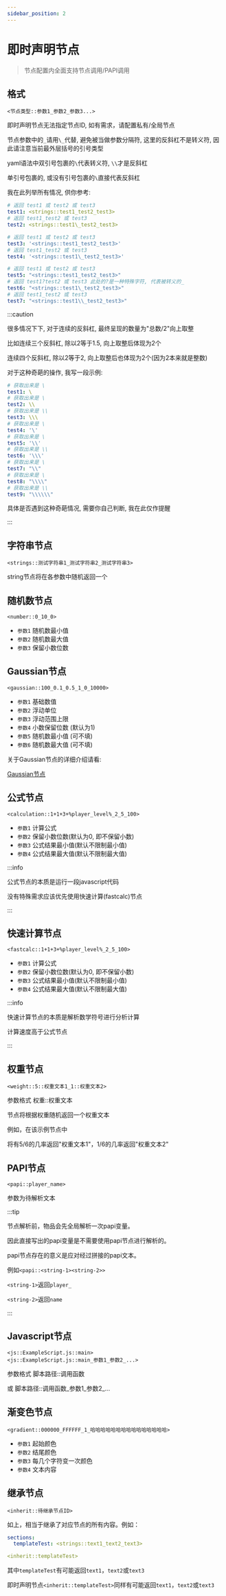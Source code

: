 ```yaml
---
sidebar_position: 2
---
```


# 即时声明节点

> 节点配置内全面支持节点调用/PAPI调用

## 格式

`<节点类型::参数1_参数2_参数3...>`

即时声明节点无法指定节点ID, 如有需求，请配置私有/全局节点

节点参数中的`_`请用`\_`代替, 避免被当做参数分隔符, 这里的反斜杠不是转义符, 因此请注意当前最外层括号的引号类型

yaml语法中双引号包裹的`\`代表转义符, `\\`才是反斜杠

单引号包裹的, 或没有引号包裹的`\`直接代表反斜杠

我在此列举所有情况, 供你参考:

```yaml
# 返回 test1 或 test2 或 test3
test1: <strings::test1_test2_test3>
# 返回 test1_test2 或 test3
test2: <strings::test1\_test2_test3>

# 返回 test1 或 test2 或 test3
test3: '<strings::test1_test2_test3>'
# 返回 test1_test2 或 test3
test4: '<strings::test1\_test2_test3>'

# 返回 test1 或 test2 或 test3
test5: "<strings::test1_test2_test3>"
# 返回 test1?test2 或 test3 此处的?是一种特殊字符, 代表被转义的_
test6: "<strings::test1\_test2_test3>"
# 返回 test1_test2 或 test3
test7: "<strings::test1\\_test2_test3>"
```

:::caution

很多情况下下, 对于连续的反斜杠, 最终呈现的数量为"总数/2"向上取整

比如连续三个反斜杠, 除以2等于1.5, 向上取整后体现为2个

连续四个反斜杠, 除以2等于2, 向上取整后也体现为2个(因为2本来就是整数)

对于这种奇葩的操作, 我写一段示例:

```yaml
# 获取出来是 \
test1: \
# 获取出来是 \
test2: \\
# 获取出来是 \\
test3: \\\
# 获取出来是 \
test4: '\'
# 获取出来是 \
test5: '\\'
# 获取出来是 \\
test6: '\\\'
# 获取出来是 \
test7: "\\"
# 获取出来是 \
test8: "\\\\"
# 获取出来是 \\
test9: "\\\\\\"
```

具体是否遇到这种奇葩情况, 需要你自己判断, 我在此仅作提醒

:::

## 字符串节点

```
<strings::测试字符串1_测试字符串2_测试字符串3>
```

string节点将在各参数中随机返回一个

## 随机数节点

```
<number::0_10_0>
```

* `参数1` 随机数最小值
* `参数2` 随机数最大值
* `参数3` 保留小数位数

## Gaussian节点

```
<gaussian::100_0.1_0.5_1_0_10000>
```

* `参数1` 基础数值
* `参数2` 浮动单位
* `参数3` 浮动范围上限
* `参数4` 小数保留位数 (默认为1)
* `参数5` 随机数最小值 (可不填)
* `参数6` 随机数最大值 (可不填)

关于Gaussian节点的详细介绍请看:

[Gaussian节点](随机节点/私有全局节点.md#gaussian节点)

## 公式节点

```
<calculation::1+1+3+%player_level%_2_5_100>
```

* `参数1` 计算公式
* `参数2` 保留小数位数(默认为0, 即不保留小数)
* `参数3` 公式结果最小值(默认不限制最小值)
* `参数4` 公式结果最大值(默认不限制最大值)

:::info

公式节点的本质是运行一段javascript代码

没有特殊需求应该优先使用快速计算(fastcalc)节点

:::

## 快速计算节点

```
<fastcalc::1+1+3+%player_level%_2_5_100>
```

* `参数1` 计算公式
* `参数2` 保留小数位数(默认为0, 即不保留小数)
* `参数3` 公式结果最小值(默认不限制最小值)
* `参数4` 公式结果最大值(默认不限制最大值)

:::info

快速计算节点的本质是解析数学符号进行分析计算

计算速度高于公式节点

:::

## 权重节点

```
<weight::5::权重文本1_1::权重文本2>
```

参数格式 权重::权重文本

节点将根据权重随机返回一个权重文本

例如，在该示例节点中

将有5/6的几率返回"权重文本1"，1/6的几率返回"权重文本2"

## PAPI节点

```
<papi::player_name>
```

参数为待解析文本

:::tip

节点解析前，物品会先全局解析一次papi变量。

因此直接写出的papi变量是不需要使用papi节点进行解析的。

papi节点存在的意义是应对经过拼接的papi文本。

例如`<papi::<string-1><string-2>>`

`<string-1>`返回`player_`

`<string-2>`返回`name`

:::

## Javascript节点

```
<js::ExampleScript.js::main>
<js::ExampleScript.js::main_参数1_参数2_...>
```

参数格式 脚本路径::调用函数

或 脚本路径::调用函数\_参数1\_参数2\_...

## 渐变色节点

```
<gradient::000000_FFFFFF_1_哈哈哈哈哈哈哈哈哈哈哈哈哈哈哈>
```

* `参数1` 起始颜色
* `参数2` 结尾颜色
* `参数3` 每几个字符变一次颜色
* `参数4` 文本内容

## 继承节点

```
<inherit::待继承节点ID>
```

如上，相当于继承了对应节点的所有内容。例如：

```yaml
sections:
  templateTest: <strings::text1_text2_text3>
```

```yaml
<inherit::templateTest>
```

其中`templateTest`有可能返回`text1`，`text2`或`text3`

即时声明节点`<inherit::templateTest>`同样有可能返回`text1`，`text2`或`text3`
